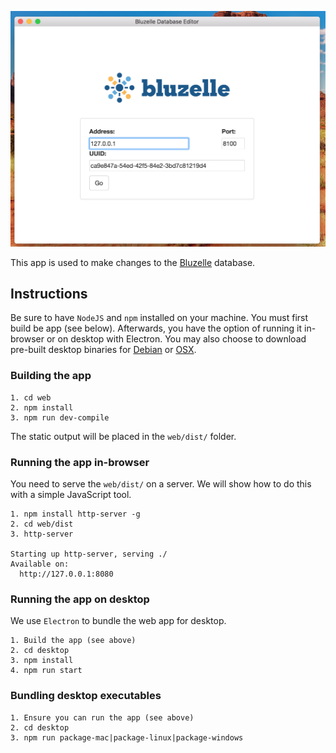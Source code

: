 ![CRUD App Screenshot](screenshot.png)


This app is used to make changes to the [Bluzelle](https://bluzelle.com/) database.


## Instructions

Be sure to have `NodeJS` and `npm` installed on your machine. You must first build be app (see below). Afterwards, you have the option of running it in-browser or on desktop with Electron. You may also choose to download pre-built desktop binaries for [Debian](https://bluzelle.jfrog.io/bluzelle/list/debian-local/pool/) or [OSX](https://bluzelle.jfrog.io/bluzelle/list/OSX/).


### Building the app

```
1. cd web
2. npm install
3. npm run dev-compile
```

The static output will be placed in the `web/dist/` folder.


### Running the app in-browser

You need to serve the `web/dist/` on a server. We will show how to do this with a simple JavaScript tool.

```
1. npm install http-server -g
2. cd web/dist
3. http-server

Starting up http-server, serving ./
Available on:
  http://127.0.0.1:8080
```


### Running the app on desktop

We use `Electron` to bundle the web app for desktop.

```
1. Build the app (see above)
2. cd desktop
3. npm install
4. npm run start
```


### Bundling desktop executables 

```
1. Ensure you can run the app (see above)
2. cd desktop
3. npm run package-mac|package-linux|package-windows
```
